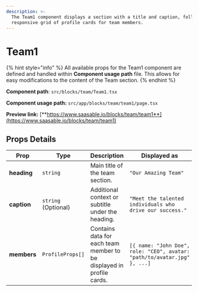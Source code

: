 ```yaml
---
description: >-
  The Team1 component displays a section with a title and caption, followed by a
  responsive grid of profile cards for team members.
---
```


# Team1

{% hint style="info" %}
All available props for the Team1 component are defined and handled within **Component usage path** file. This allows for easy modifications to the content of the Team section.
{% endhint %}

**Component path**: `src/blocks/team/Team1.tsx`

**Component usage path:**  `src/app/blocks/team/team1/page.tsx`

**Preview link:** [**https://www.saasable.io/blocks/team/team1**](https://www.saasable.io/blocks/team/team1)

## Props Details

| Prop        | Type                | Description                                                          | Displayed as                                                             |
| ----------- | ------------------- | -------------------------------------------------------------------- | ------------------------------------------------------------------------ |
| **heading** | `string`            | Main title of the team section.                                      | `"Our Amazing Team"`                                                     |
| **caption** | `string` (Optional) | Additional context or subtitle under the heading.                    | `"Meet the talented individuals who drive our success."`                 |
| **members** | `ProfileProps[]`    | Contains data for each team member to be displayed in profile cards. | `[{ name: "John Doe", role: "CEO", avatar: "path/to/avatar.jpg" }, ...]` |
